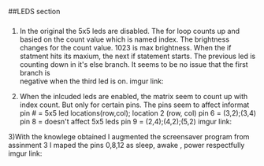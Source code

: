 ##LEDS section

###
1) In the original the 5x5 leds are disabled. 
The for loop counts up and 
basied on the count value which is named index.
The brightness changes for the count value.
1023 is max brightness. 
When the if statment hits its maxium, 
the next if statement starts.
The previous led is counting down in 
it's else branch.
It seems to be no issue that the first branch is  
negative when the third led is on.
imgur link:

2) When the inlcuded leds are enabled, 
the matrix seem to count up with index
count. 
But only for certain pins.
The pins seem to affect 
informat pin # = 5x5 led locations(row,col); location 2 (row, col)
pin 6 = (3,2);(3,4)
pin 8 = doesn't affect 5x5 leds
pin 9 = (2,4);(4,2);(5,2)
imgur link:

3)With the knowlege obtained I augmented
the screensaver program from assinment 3
I maped the pins 0,8,12
as sleep, awake , power
respectfully
imgur link: 





